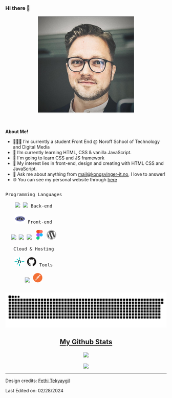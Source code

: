 ### Hi there 👋

<!--
**jonhavbra87/jonhavbra87** is a ✨ _special_ ✨ repository because its `README.md` (this file) appears on your GitHub profile.

Here are some ideas to get you started:

- 🔭 I’m currently working on ...
- 🌱 I’m currently learning ...
- 👯 I’m looking to collaborate on ...
- 🤔 I’m looking for help with ...
- 💬 Ask me about ...
- 📫 How to reach me: ...
- 😄 Pronouns: ...
- ⚡ Fun fact: ...
-->

<div align="center">
  <a href="https://portfolio.kongsvinger-it.no/">
    <img width="300px" src="/img/profile.jpg" alt="Profile Image">
  </a>
</div>

 <br>
 <br>

**About Me!**

- 👨🏽‍💻 I’m currently a student Front End @ Noroff School of Technology and Digital Media
- 🌱 I’m currently learning HTML, CSS & vanilla JavaScript.
- 🔭 I´m going to learn CSS and JS framework
- 🤔 My interest lies in front-end, design and creating with HTML CSS and JavaScript.
- 💬 Ask me about anything from [mail@kongsvinger-it.no](mailto:mail@kongsvinger-it.no), I love to answer!
- 🌐 You can see my personal website through [here](https://portfolio.kongsvinger-it.no/)

<p style="display: inline-block;" align="center">
  <kbd>
        <kbd>
        <kbd>Programming Languages</kbd>
        <br>
        <br>
        <!-- <img width="30px" src="https://cdn.jsdelivr.net/gh/devicons/devicon/icons/python/python-plain.svg" />  -->
        <img width="30px" src="https://cdn.jsdelivr.net/gh/devicons/devicon/icons/csharp/csharp-plain.svg" /> 
        <img width="30px" src="https://cdn.jsdelivr.net/gh/devicons/devicon/icons/java/java-plain.svg" /> 
    </kbd>
    <kbd>
        <kbd>Back-end</kbd>
        <br>
        <br>
        <img width="30px" src="https://github.com/devicons/devicon/blob/master/icons/php/php-original.svg" />
    </kbd>
    <kbd>
        <kbd>Front-end</kbd>
        <br>
        <br>
        <img width="30px" src="https://cdn.jsdelivr.net/gh/devicons/devicon/icons/html5/html5-original.svg" /> 
        <img width="30px" src="https://cdn.jsdelivr.net/gh/devicons/devicon/icons/css3/css3-plain.svg" /> 
        <!-- <img width="30px" src="https://cdn.jsdelivr.net/gh/devicons/devicon/icons/bootstrap/bootstrap-plain.svg" />  -->
        <!-- <img width="30px" src="https://cdn.jsdelivr.net/gh/devicons/devicon/icons/angularjs/angularjs-plain.svg" /> -->
        <img width="30px" src="https://cdn.jsdelivr.net/gh/devicons/devicon/icons/javascript/javascript-original.svg" />
        <img width="30px" src="https://github.com/devicons/devicon/blob/master/icons/figma/figma-original.svg" />
        <img width="30px" src="https://github.com/devicons/devicon/blob/master/icons/wordpress/wordpress-plain.svg" />
        <!-- <img width="30px" src="https://cdn.jsdelivr.net/gh/devicons/devicon/icons/jquery/jquery-plain.svg" /> -->
    </kbd>
    <br>
    <br>
    <kbd>
        <kbd>Cloud & Hosting</kbd>
        <br>
        <br>
        <img width="30px" src="https://github.com/devicons/devicon/blob/master/icons/netlify/netlify-original.svg" />
        <img width="30px" src="https://github.com/devicons/devicon/blob/master/icons/github/github-original.svg" />
    </kbd>
    <kbd>
        <kbd>Tools</kbd>
        <br>
        <br>
        <img width="30px" src="https://cdn.jsdelivr.net/gh/devicons/devicon/icons/vscode/vscode-original.svg" />
        <img width="30px" src="https://github.com/devicons/devicon/blob/master/icons/postman/postman-original.svg" />
    </kbd>
    </kbd>
</p>

![snake gif](https://github.com/TekyaygilFethi/TekyaygilFethi/blob/output/github-contribution-grid-snake.svg)

<h2 align="center"><u>My Github Stats</u></h2>
<p align="center">
<img align="center" src="https://github-readme-stats.vercel.app/api/top-langs/?username=jonhavbra87&layout=compact&theme=github_dark&langs_count=10&exclude_repo=kasweb">	
<br>
<br>
<img align="center" src="https://github-readme-streak-stats.herokuapp.com/?user=jonhavbra87&theme=holi-theme">
</p>

---

Design credits: [Fethi Tekyaygil](https://github.com/TekyaygilFethi)

Last Edited on: 02/28/2024
